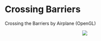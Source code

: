 Crossing Barriers
=================
Crossing the Barriers by Airplane (OpenGL)

<p align="center"><img src="https://raw.github.com/hallaji/crossing-barriers/master/Screenshot.jpg"></p>
